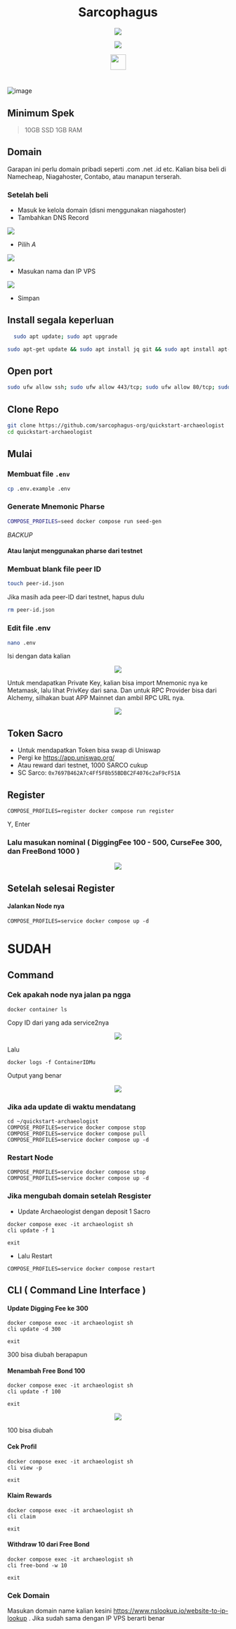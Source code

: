 <div align="center">
 
# Sarcophagus

</div>

<div align="center">

[![](https://img.shields.io/static/v1?label=Sponsor&message=%E2%9D%A4&logo=GitHub&color=%23e609e6)](https://github.com/sponsors/Megumiiiiii)

[![](https://img.shields.io/static/v1?label=Telegram&message=%E2%9D%A4&logo=Telegram&color=%23e609e6)](https://t.me/KatouMegumii)

<img align="top" src="https://komarev.com/ghpvc/?username=Megumiiiiii&color=e609e6&style=plastic&label=Visitors" height='35'/>

</div>

#


![image](https://user-images.githubusercontent.com/98658943/214569281-4d9d3e0e-f1c5-4933-8559-07576ef885d7.png)

## Minimum Spek
> 10GB SSD
> 1GB RAM

## Domain
Garapan ini perlu domain pribadi seperti .com .net .id etc. Kalian bisa beli di Namecheap, Niagahoster, Contabo, atau manapun terserah.

### Setelah beli
- Masuk ke kelola domain (disni menggunakan niagahoster)
- Tambahkan DNS Record
<p align="left"><img height="auto" width="auto" src="https://user-images.githubusercontent.com/98658943/214573355-e3f22b37-639c-4824-9024-11db2b05f96b.jpg"</p>
  
- Pilih *A*
<p align="left"><img height="auto" width="auto" src="https://user-images.githubusercontent.com/98658943/214574697-114cc2de-bb50-4ef0-885f-2bb0d6c37c8f.jpg"</p>
  
- Masukan nama dan IP VPS
<p align="left"><img height="auto" width="auto" src="https://user-images.githubusercontent.com/98658943/214574980-6d5b2864-a0e7-46c6-b6bf-66edf3e027bd.jpg"</p>
  
- Simpan
  
## Install segala keperluan
```bash
  sudo apt update; sudo apt upgrade
```
```bash
sudo apt-get update && sudo apt install jq git && sudo apt install apt-transport-https ca-certificates curl software-properties-common -y && curl -fsSL https://download.docker.com/linux/ubuntu/gpg | sudo apt-key add - && sudo add-apt-repository "deb [arch=amd64] https://download.docker.com/linux/ubuntu focal stable" && sudo apt-get install docker-ce docker-ce-cli containerd.io docker-compose-plugin
```

## Open port
```bash
sudo ufw allow ssh; sudo ufw allow 443/tcp; sudo ufw allow 80/tcp; sudo ufw enable
```

## Clone Repo
```bash
git clone https://github.com/sarcophagus-org/quickstart-archaeologist
cd quickstart-archaeologist
```
	
## Mulai
### Membuat file `.env`
```bash
cp .env.example .env
```

### Generate Mnemonic Pharse
```bash
COMPOSE_PROFILES=seed docker compose run seed-gen
```
*BACKUP*

#### Atau lanjut menggunakan pharse dari testnet

### Membuat blank file peer ID

```bash
touch peer-id.json
```

Jika masih ada peer-ID dari testnet, hapus dulu

```bash
rm peer-id.json
```


### Edit file .env
```bash
nano .env
```
Isi dengan data kalian
<p align="center"><img height="auto" height="auto" src="https://user-images.githubusercontent.com/98658943/214577366-9b373fe5-d2c5-4d78-b86e-9038a2dea585.png"</p>

Untuk mendapatkan Private Key, kalian bisa import Mnemonic nya ke Metamask, lalu lihat PrivKey dari sana. Dan untuk RPC Provider bisa dari Alchemy, silhakan buat APP Mainnet dan ambil RPC URL nya.
<p align="center"><img height="auto" height="auto" src="https://github.com/Megumiiiiii/Sarcophagus/assets/98658943/0e9ac62c-9bf2-4b38-a3bb-5296085fa98c"</p>


## Token Sacro
- Untuk mendapatkan Token bisa swap di Uniswap
- Pergi ke https://app.uniswap.org/
- Atau reward dari testnet, 1000 SARCO cukup
- SC Sarco: `0x7697B462A7c4Ff5F8b55BDBC2F4076c2aF9cF51A`

## Register
```
COMPOSE_PROFILES=register docker compose run register
```
Y, Enter

### Lalu masukan nominal ( DiggingFee 100 - 500, CurseFee 300, dan FreeBond  1000 )
<p align="center"><img height="auto" height="auto" src="https://github.com/Megumiiiiii/Sarcophagus/assets/98658943/cce8c4a4-3515-4861-8329-8ea0a451e699"</p>



## Setelah selesai Register

#### Jalankan Node nya
```
COMPOSE_PROFILES=service docker compose up -d
```

# SUDAH

## Command 

### Cek apakah node nya jalan pa ngga
```
docker container ls
```
Copy ID dari yang ada service2nya
<p align="center"><img height="auto" height="auto" src="https://user-images.githubusercontent.com/98658943/214582956-e20e6a96-9bd0-4cfc-9244-9b6a038bf882.png"</p>

Lalu
```
docker logs -f ContainerIDMu
```
Output yang benar
<p align="center"><img height="auto" height="auto" src="https://user-images.githubusercontent.com/98658943/215103568-73db76de-ec4f-484e-9325-fc8a23ffb9d2.png"</p>
	

### Jika ada update di waktu mendatang
```
cd ~/quickstart-archaeologist
COMPOSE_PROFILES=service docker compose stop
COMPOSE_PROFILES=service docker compose pull
COMPOSE_PROFILES=service docker compose up -d
```
### Restart Node
```
COMPOSE_PROFILES=service docker compose stop
COMPOSE_PROFILES=service docker compose up -d
```

### Jika mengubah domain setelah Resgister

- Update Archaeologist dengan deposit 1 Sacro
```
docker compose exec -it archaeologist sh
cli update -f 1
```
```
exit
```

- Lalu Restart
```
COMPOSE_PROFILES=service docker compose restart
```


## CLI ( Command Line Interface )
#### Update Digging Fee ke 300
```
docker compose exec -it archaeologist sh
cli update -d 300
```
```
exit
```
300 bisa diubah berapapun

#### Menambah Free Bond 100
```
docker compose exec -it archaeologist sh
cli update -f 100
```
```
exit
```
<p align="center"><img height="auto" height="auto" src="https://user-images.githubusercontent.com/98658943/214585483-bd61c8a2-a6bc-41b5-b24f-fe73dd4cf41b.png"</p>
	
100 bisa diubah

#### Cek Profil
```
docker compose exec -it archaeologist sh
cli view -p
```
```
exit
```

#### Klaim Rewards
```
docker compose exec -it archaeologist sh
cli claim
```
```
exit
```

#### Withdraw 10 dari Free Bond
```
docker compose exec -it archaeologist sh
cli free-bond -w 10
```
```
exit
```
	
### Cek Domain
Masukan domain name kalian kesini https://www.nslookup.io/website-to-ip-lookup . Jika sudah sama dengan IP VPS berarti benar

